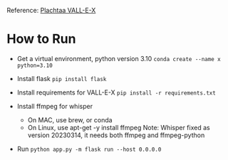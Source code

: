 Reference: [Plachtaa VALL-E-X](https://github.com/Plachtaa/VALL-E-X)
# How to Run
- Get a virtual environment, python version 3.10
  ```conda create --name x python=3.10```
- Install flask
  ```pip install flask```
- Install requirements for VALL-E-X
  ```pip install -r requirements.txt```
- Install ffmpeg for whisper
  - On MAC, use brew, or conda
  - On Linux, use apt-get -y install ffmpeg
  Note: Whisper fixed as version 20230314, it needs both ffmpeg and ffmpeg-python

- Run ```python app.py -m flask run --host 0.0.0.0 ```